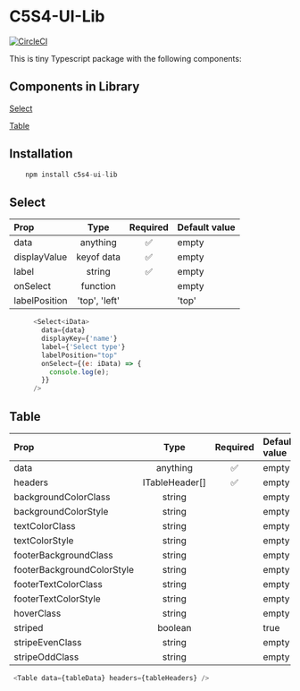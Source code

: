 # C5S4-UI-Lib
[![CircleCI](https://dl.circleci.com/status-badge/img/gh/C5m7b4/c5s4-ui-lib/tree/master.svg?style=svg)](https://dl.circleci.com/status-badge/redirect/gh/C5m7b4/c5s4-ui-lib/tree/master)


This is tiny Typescript package with the following components:
## Components in Library
[Select](#select)

[Table](#table)

## Installation
```js
    npm install c5s4-ui-lib
```


## Select
| Prop   | Type | Required | Default value |
| :------- | :------: | :-----: | :----- |
| data | anything | ✅ | empty |
| displayValue | keyof data | ✅ | empty |
| label | string | ✅ | empty |
| onSelect | function | | empty |
| labelPosition | 'top', 'left' | | 'top' |

```js
      <Select<iData>
        data={data}
        displayKey={'name'}
        label={'Select type'}
        labelPosition="top"
        onSelect={(e: iData) => {
          console.log(e);
        }}
      />
```


## Table
| Prop   | Type | Required | Default value |
| :------- | :------: | :-----: | :----- |
| data | anything | ✅ | empty |
| headers | ITableHeader[] | ✅ | empty |
| backgroundColorClass | string |  | empty |
| backgroundColorStyle | string | | empty |
| textColorClass | string | | empty |
| textColorStyle | string | | empty |
| footerBackgroundClass | string | | empty |
| footerBackgroundColorStyle | string | | empty |
| footerTextColorClass | string | | empty |
| footerTextColorStyle | string | | empty |
| hoverClass | string | | empty |
| striped | boolean | | true |
| stripeEvenClass | string | | empty |
| stripeOddClass | string | | empty |

```js
 <Table data={tableData} headers={tableHeaders} />
```
